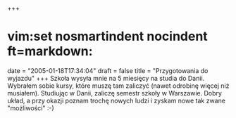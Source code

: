 +++
# vim:set nosmartindent nocindent ft=markdown:
date = "2005-01-18T17:34:04"
draft = false
title = "Przygotowania do wyjazdu"
+++
Szkoła wysyła mnie na 5 miesięcy na studia do Danii. Wybrałem sobie kursy,
które muszę tam zaliczyć (nawet odrobinę więcej niż musiałem). Studiując w
Danii, zaliczę semestr szkoły w Warszawie. Dobry układ, a przy okazji poznam
trochę nowych ludzi i zyskam nowe tak zwane "możliwości" :-)

